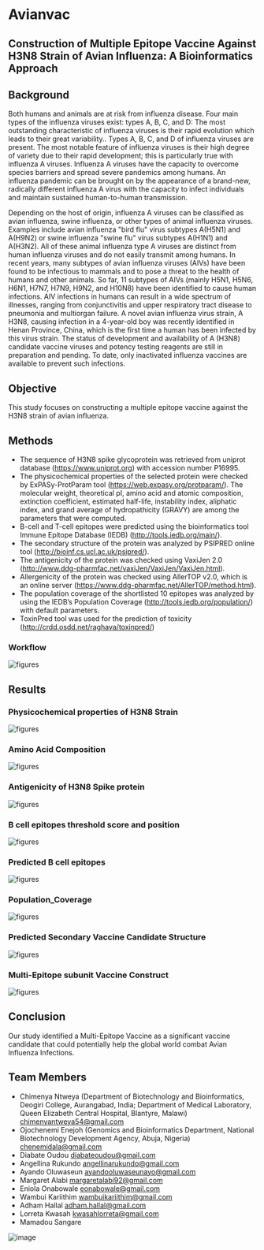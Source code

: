 # Avianvac
## Construction of Multiple Epitope Vaccine Against H3N8 Strain of Avian Influenza: A Bioinformatics Approach

## Background
Both humans and animals are at risk from influenza disease.  Four main types of the influenza viruses exist: types A, B, C, and D: The most outstanding characteristic of influenza viruses is their rapid evolution which leads to their great variability.. Types A, B, C, and D of influenza viruses are present. The most notable feature of influenza viruses is their high degree of variety due to their rapid development; this is particularly true with influenza A viruses.  Influenza A viruses have the capacity to overcome species barriers and spread severe pandemics among humans. An influenza pandemic can be brought on by the appearance of a brand-new, radically different influenza A virus with the capacity to infect individuals and maintain sustained human-to-human transmission.

Depending on the host of origin, influenza A viruses can be classified as avian influenza, swine influenza, or other types of animal influenza viruses. Examples include avian influenza "bird flu" virus subtypes A(H5N1) and A(H9N2) or swine influenza "swine flu" virus subtypes A(H1N1) and A(H3N2). All of these animal influenza type A viruses are distinct from human influenza viruses and do not easily transmit among humans. In recent years, many subtypes of avian influenza viruses (AIVs) have been found to be infectious to mammals and to pose a threat to the health of humans and other animals. So far, 11 subtypes of AIVs (mainly H5N1, H5N6, H6N1, H7N7, H7N9, H9N2, and H10N8) have been identified to cause human infections. AIV infections in humans can result in a wide spectrum of illnesses, ranging from conjunctivitis and upper respiratory tract disease to pneumonia and multiorgan failure.  A novel avian influenza virus strain, A H3N8, causing infection in a 4-year-old boy was recently identified in Henan Province, China, which is the first time a human has been infected by this virus strain.   The status of development and availability of A (H3N8) candidate vaccine viruses and potency testing reagents are still in preparation and pending. To date, only inactivated influenza vaccines are available to prevent such infections.


## Objective
This study focuses on constructing a multiple epitope vaccine against the H3N8 strain of avian influenza.

## Methods
- The sequence of H3N8 spike glycoprotein was retrieved from uniprot database (https://www.uniprot.org) with accession number P16995.
- The physicochemical properties of the selected protein were checked by ExPASy-ProtParam tool (https://web.expasy.org/protparam/). The molecular weight, theoretical pI, amino acid and atomic composition, extinction coefficient, estimated half-life, instability index, aliphatic index, and grand average of hydropathicity (GRAVY) are among the parameters that were computed.
- B-cell and T-cell epitopes were predicted using the bioinformatics tool Immune Epitope Database (IEDB) (http://tools.iedb.org/main/).
- The secondary structure of the protein was analyzed by PSIPRED online tool (http://bioinf.cs.ucl.ac.uk/psipred/).
- The antigenicity of the protein was checked using VaxiJen 2.0 (http://www.ddg-pharmfac.net/vaxiJen/VaxiJen/VaxiJen.html).
- Allergenicity of the protein was checked using AllerTOP v2.0, which is an online server (https://www.ddg-pharmfac.net/AllerTOP/method.html).
- The population coverage of the shortlisted 10 epitopes was analyzed by using the IEDB’s Population Coverage (http://tools.iedb.org/population/) with default parameters.
- ToxinPred tool was used for the prediction of toxicity (http://crdd.osdd.net/raghava/toxinpred/)

### Workflow
![figures](figures/Avianvac_Flowchart.png)
  


## Results

### Physicochemical properties of H3N8 Strain
![figures](figures/Physicochemical_properties.png)


### Amino Acid Composition
![figures](figures/AA_Comp.jpg)


### Antigenicity of H3N8 Spike protein
![figures](figures/Antigenicity.jpg) 


### B cell epitopes threshold score and position
![figures](figures/B_Cell_Epitope_threshold_Score_and_position.png)


### Predicted B cell epitopes
![figures](figures/B_Cell-epitopes.jpg)



### Population_Coverage
![figures](figures/Population_Coverage.jpg)



### Predicted Secondary Vaccine Candidate Structure
![figures](figures/Vaccine_Candidate_Structure.jpg)



### Multi-Epitope subunit Vaccine Construct
![figures](figures/Vaccine_Construct.jpg)



## Conclusion
Our study identified a Multi-Epitope Vaccine as a significant vaccine candidate that could potentially help the global world combat Avian Influenza Infections.


## Team Members
- Chimenya Ntweya (Department of Biotechnology and Bioinformatics, Deogiri College, Aurangabad, India; Department of Medical Laboratory, Queen Elizabeth Central Hospital, Blantyre, Malawi) chimenyantweya54@gmail.com
- Ojochenemi Enejoh (Genomics and Bioinformatics Department, National Biotechnology Development Agency, Abuja, Nigeria) chenemidala@gmail.com
- Diabate Oudou diabateoudou@gmail.com 
- Angellina Rukundo angellinarukundo@gmail.com 
- Ayando Oluwaseun ayandooluwaseunayo@gmail.com 
- Margaret Alabi margaretalabi92@gmail.com 
- Eniola Onabowale eonabowale@gmail.com 
- Wambui Kariithim wambuikariithim@gmail.com
- Adham Hallal adham.hallal@gmail.com
- Lorreta Kwasah kwasahlorreta@gmail.com
- Mamadou Sangare 



















  
![image](https://github.com/omicscodeathon/avianvac/assets/69383371/acda94d6-8f0f-4530-8c6b-626839bebb38)


